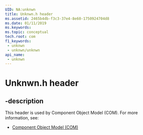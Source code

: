 ```yaml
---
UID: NA:unknwn
title: Unknwn.h header
ms.assetid: 2465b4db-f3c3-37e4-8e60-1750924704d8
ms.date: 01/11/2019
ms.keywords: 
ms.topic: conceptual
tech.root: com
f1_keywords:
 - unknwn
 - unknwn/unknwn
api_name:
 - unknwn
---
```


# Unknwn.h header


## -description

This header is used by Component Object Model (COM). For more information, see:

- [Component Object Model (COM)](../_com/index.md)

